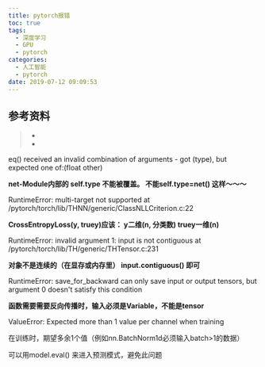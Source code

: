 ```yaml
---
title: pytorch报错
toc: true
tags:
  - 深度学习
  - GPU
  - pytorch
categories:
  - 人工智能
  - pytorch
date: 2019-07-12 09:09:53
---
```






## 参考资料
> - []()
> - []()




eq() received an invalid combination of arguments - got (type), but expected one of:(float other)

**net-Module内部的 self.type 不能被覆盖。    不能self.type=net() 这样～～～**



RuntimeError: multi-target not supported at /pytorch/torch/lib/THNN/generic/ClassNLLCriterion.c:22

**CrossEntropyLoss(y, truey)应该：    y二维(n, 分类数)  truey一维(n)** 



RuntimeError: invalid argument 1: input is not contiguous at /pytorch/torch/lib/TH/generic/THTensor.c:231

**对象不是连续的（在显存或内存里）     input.contiguous() 即可**



RuntimeError: save_for_backward can only save input or output tensors, but argument 0 doesn't satisfy this condition

**函数需要需要反向传播时，输入必须是Variable，不能是tensor**



ValueError: Expected more than 1 value per channel when training

在训练时，期望多余1个值（例如nn.BatchNorm1d必须输入batch>1的数据）

可以用model.eval()   来进入预测模式，避免此问题










